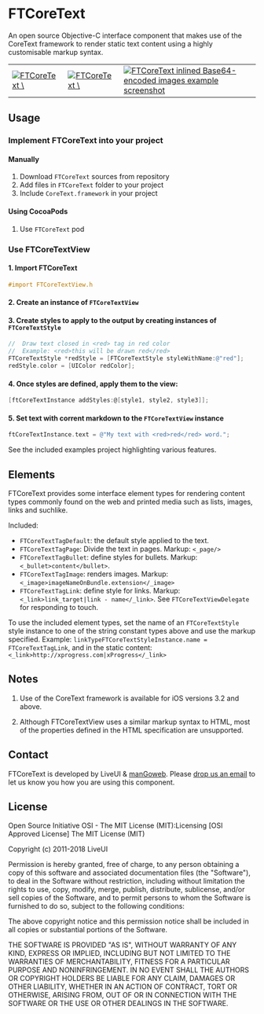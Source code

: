 # FTCoreText

An open source Objective-C interface component that makes use of the CoreText framework to render static text content using a highly customisable markup syntax.

<table>
  <tr>
    <td>
       <a href="https://raw.github.com/Ridiculous-Innovations/FTCoreText/documentation/screenshots/ftcoretext-screenshot-1.png">
          <img src="https://raw.github.com/Ridiculous-Innovations/FTCoreText/documentation/screenshots/ftcoretext-screenshot-1-thumb.png" alt="FTCoreText \"Giraffe\" example screenshot"/>
       </a>
    </td>
    <td>
       <a href="https://raw.github.com/Ridiculous-Innovations/FTCoreText/documentation/screenshots/ftcoretext-screenshot-2.png">
          <img src="https://raw.github.com/Ridiculous-Innovations/FTCoreText/documentation/screenshots/ftcoretext-screenshot-2-thumb.png" alt="FTCoreText \"Giraffe\" example screenshot"/>
       </a>
    </td>
    <td>
       <a href="https://raw.github.com/Ridiculous-Innovations/FTCoreText/documentation/screenshots/ftcoretext-screenshot-3.png">
          <img src="https://raw.github.com/Ridiculous-Innovations/FTCoreText/documentation/screenshots/ftcoretext-screenshot-3-thumb.png" alt="FTCoreText inlined Base64-encoded images example screenshot"/>
       </a>
    </td>
  </tr>
</table>

## Usage

### Implement FTCoreText into your project

#### Manually

1. Download `FTCoreText` sources from repository
2. Add files in `FTCoreText` folder to your project
3. Include `CoreText.framework` in your project

#### Using CocoaPods

1. Use `FTCoreText` pod

### Use FTCoreTextView

#### 1. Import FTCoreText
```objective-c
#import FTCoreTextView.h
```

#### 2. Create an instance of `FTCoreTextView`

#### 3. Create styles to apply to the output by creating instances of `FTCoreTextStyle`

```objective-c
//  Draw text closed in <red> tag in red color
//  Example: <red>this will be drawn red</red>
FTCoreTextStyle *redStyle = [FTCoreTextStyle styleWithName:@"red"];
redStyle.color = [UIColor redColor];
```

#### 4. Once styles are defined, apply them to the view: 
```objective-c
[ftCoreTextInstance addStyles:@[style1, style2, style3]];
```

#### 5. Set text with corrent markdown to the `FTCoreTextView` instance
```objective-c
ftCoreTextInstance.text = @"My text with <red>red</red> word.";
```

See the included examples project highlighting various features.

## Elements

FTCoreText provides some interface element types for rendering content types commonly found on the web and printed media such as lists, images, links and suchlike.

Included:

- `FTCoreTextTagDefault`: the default style applied to the text. 
- `FTCoreTextTagPage`: Divide the text in pages. Markup: `<_page/>`
- `FTCoreTextTagBullet`: define styles for bullets. Markup: `<_bullet>content</bullet>`.
- `FTCoreTextTagImage`: renders images. Markup: `<_image>imageNameOnBundle.extension</_image>`
- `FTCoreTextTagLink`: define style for links. Markup: `<_link>link_target|link - name</_link>`. See `FTCoreTextViewDelegate` for responding to touch.

To use the included element types, set the name of an `FTCoreTextStyle` style instance to one of the string constant types above and use the markup specified. Example: `linkTypeFTCoreTextStyleInstance.name = FTCoreTextTagLink`, and in the static content: `<_link>http://xprogress.com|xProgress</_link>`

## Notes

1. Use of the CoreText framework is available for iOS versions 3.2 and above.

2. Although FTCoreTextView uses a similar markup syntax to HTML, most of the properties defined in the HTML specification are unsupported.

## Contact

FTCoreText is developed by LiveUI & [manGoweb](http://www.mangoweb.cz/en). Please [drop us an email](mailto:open-source@mangoweb.cz) to let us know you how you are using this component.

## License

Open Source Initiative OSI - The MIT License (MIT):Licensing [OSI Approved License] The MIT License (MIT)

Copyright (c) 2011-2018 LiveUI

Permission is hereby granted, free of charge, to any person obtaining a copy of this software and associated documentation files (the "Software"), to deal in the Software without restriction, including without limitation the rights to use, copy, modify, merge, publish, distribute, sublicense, and/or sell copies of the Software, and to permit persons to whom the Software is furnished to do so, subject to the following conditions:

The above copyright notice and this permission notice shall be included in all copies or substantial portions of the Software.

THE SOFTWARE IS PROVIDED "AS IS", WITHOUT WARRANTY OF ANY KIND, EXPRESS OR IMPLIED, INCLUDING BUT NOT LIMITED TO THE WARRANTIES OF MERCHANTABILITY, FITNESS FOR A PARTICULAR PURPOSE AND NONINFRINGEMENT. IN NO EVENT SHALL THE AUTHORS OR COPYRIGHT HOLDERS BE LIABLE FOR ANY CLAIM, DAMAGES OR OTHER LIABILITY, WHETHER IN AN ACTION OF CONTRACT, TORT OR OTHERWISE, ARISING FROM, OUT OF OR IN CONNECTION WITH THE SOFTWARE OR THE USE OR OTHER DEALINGS IN THE SOFTWARE.
